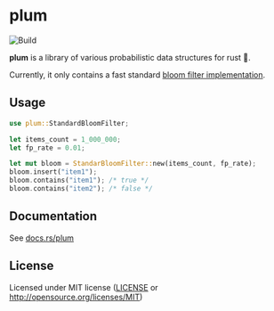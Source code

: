 # plum

![Build](https://github.com/distrentic/plum/workflows/Build/badge.svg)

**plum** is a library of various probabilistic data structures for rust :crab:.

Currently, it only contains a fast standard [bloom filter implementation](https://onatm.dev/2020/08/10/let-s-implement-a-bloom-filter/).

## Usage

```rust
use plum::StandardBloomFilter;

let items_count = 1_000_000;
let fp_rate = 0.01;

let mut bloom = StandarBloomFilter::new(items_count, fp_rate);
bloom.insert("item1");
bloom.contains("item1"); /* true */
bloom.contains("item2"); /* false */
```

## Documentation

See [docs.rs/plum](https://docs.rs/plum)

## License

Licensed under MIT license ([LICENSE](LICENSE) or <http://opensource.org/licenses/MIT>)
